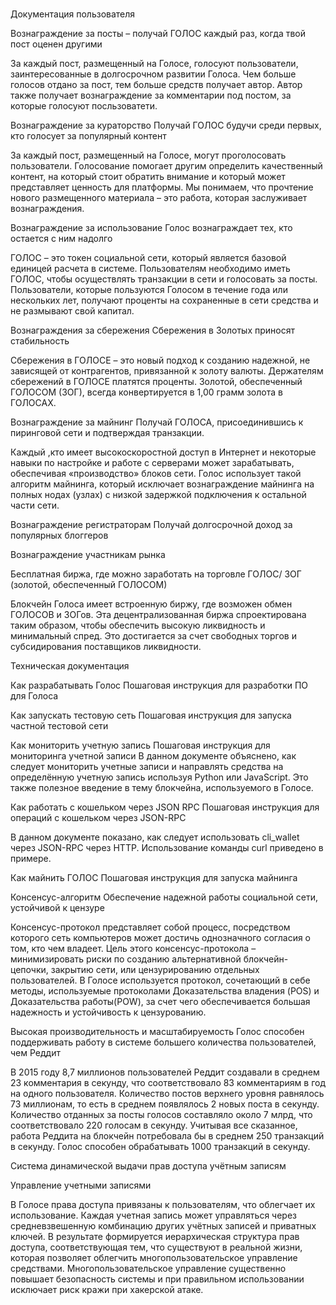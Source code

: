 #
Документация пользователя 

Вознаграждение за посты – получай ГОЛОС каждый раз, когда твой пост оценен другими

За каждый пост, размещенный на Голосе, голосуют пользователи, заинтересованные в долгосрочном развитии Голоса. Чем больше голосов отдано за пост, тем больше средств получает автор. Автор также получает вознаграждение за комментарии под постом, за которые голосуют посльзоватети. 

Вознаграждение за кураторство 
Получай ГОЛОС будучи среди первых, кто голосует за популярный контент

За каждый пост, размещенный на Голосе, могут проголосовать пользователи. Голосование помогает другим определить качественный контент, на который стоит обратить внимание и который может представляет ценность для платформы. Мы понимаем, что прочтение нового размещенного материала – это работа, которая заслуживает вознаграждения.

Вознаграждение за использование
Голос вознаграждает тех, кто остается с ним надолго 

ГОЛОС – это токен социальной сети, который является базовой единицей расчета в системе. Пользователям необходимо иметь ГОЛОС, чтобы осуществлять транзакции в сети и голосовать за посты. Пользователи, которые пользуются Голосом в течение года или нескольких лет, получают проценты на сохраненные в сети средства и не размывают свой капитал.

Вознаграждения за сбережения 
Сбережения в Золотых приносят стабильность 

Сбережения в ГОЛОСЕ – это новый подход к созданию надежной, не зависящей от контрагентов, привязанной к золоту валюты. Держателям сбережений в ГОЛОСЕ платятся проценты. Золотой, обеспеченный ГОЛОСОМ (ЗОГ), всегда конвертируется в 1,00 грамм золота в ГОЛОСАХ.

Вознаграждение за майнинг
Получай ГОЛОСА, присоединившись к пиринговой сети и подтверждая транзакции.

Каждый ,кто имеет высокоскоростной доступ в Интернет и некоторые навыки по настройке и работе с серверами может зарабатывать, обеспечивая «производство» блоков сети. Голос использует такой алгоритм майнинга, который исключает вознаграждение майнинга на полных нодах (узлах) с низкой задержкой подключения к остальной части сети.


Вознаграждение регистраторам 
Получай долгосрочной доход за популярных блоггеров



Вознаграждение участникам рынка

Бесплатная биржа, где можно заработать на торговле ГОЛОС/ ЗОГ (золотой, обеспеченный ГОЛОСОМ) 

Блокчейн Голоса имеет встроенную биржу, где возможен обмен ГОЛОСОВ и ЗОГов. Эта децентрализованная биржа спроектирована таким образом, чтобы обеспечить высокую ликвидность и минимальный спред. Это достигается за счет свободных торгов и субсидирования поставщиков ликвидности.

Техническая документация

Как разрабатывать Голос 
Пошаговая инструкция для разработки ПО для Голоса 

Как запускать тестовую сеть 
Пошаговая инструкция для запуска частной тестовой сети

Как мониторить учетную запись 
Пошаговая инструкция для мониторинга учетной записи 
В данном документе объяснено, как следует мониторить учетные записи и направлять средства на определённую учетную запись используя Python или JavaScript. Это также полезное введение в тему блокчейна, используемого в Голосе.
	
Как работать с кошельком через JSON RPC 
Пошаговая инструкция для операций с кошельком через JSON-RPC

В данном документе показано, как следует использовать cli_wallet через JSON-RPC через HTTP. Использование команды curl приведено в примере. 

Как майнить ГОЛОС 
Пошаговая инструкция для запуска майнинга

Консенсус-алгоритм
Обеспечение надежной работы социальной сети, устойчивой к цензуре 

Консенсус-протокол представляет собой процесс, посредством которого сеть компьютеров может достичь однозначного согласия о том, кто чем владеет. Цель этого консенсус-протокола – минимизировать риски по созданию альтернативной блокчейн-цепочки, закрытию сети, или цензурированию отдельных пользователей. В Голосе используется протокол, сочетающий в себе методы, используемые протоколами Доказательства владения (POS) и Доказательства работы(POW), за счет чего обеспечивается большая надежность и устойчивость к цензурованию.

Высокая производительность и масштабируемость
Голос способен поддерживать работу в системе  большего количества пользователей, чем Реддит 

В 2015 году 8,7 миллионов пользователей Реддит создавали в среднем 23 комментария в секунду, что соответствовало 83 комментариям в год на одного пользователя. Количество постов верхнего уровня равнялось 73 миллионам, то есть в среднем появлялось 2 новых поста в секунду. Количество отданных за посты голосов составляло около 7 млрд, что соответствовало 220 голосам в секунду. Учитывая все сказанное, работа Реддита на блокчейн потребовала бы в среднем 250 транзакций в секунду. Голос способен обрабатывать 1000 транзакций в секунду.

Система динамической выдачи прав доступа учётным записям
	
Управление учетными записями 
	

	
В Голосе права доступа привязаны к пользователям, что облегчает их использование. Каждая учетная запись может управляться через средневзвешенную комбинацию других учётных записей и приватных ключей. В результате формируется иерархическая структура прав доступа, соответствующая тем, что существуют в реальной жизни, которая позволяет облегчить многопользовательское управление средствами. Многопользовательское управление существенно повышает безопасность системы и при правильном использовании исключает риск кражи при хакерской атаке. 
	
